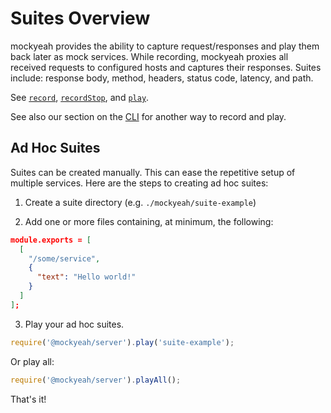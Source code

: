 # Suites Overview

mockyeah provides the ability to capture request/responses and play them back later as mock services.
While recording, mockyeah proxies all received requests to configured hosts and captures their responses.
Suites include: response body, method, headers, status code, latency, and path.

See [`record`](../API/record), [`recordStop`](../API/recordStop), and [`play`](../API/play).

See also our section on the [CLI](../CLI/CLI)
for another way to record and play.

## Ad Hoc Suites

Suites can be created manually. This can ease the repetitive setup of multiple
services. Here are the steps to creating ad hoc suites:

1. Create a suite directory (e.g. `./mockyeah/suite-example`)

2. Add one or more files containing, at minimum, the following:

```json
module.exports = [
  [
    "/some/service",
    {
      "text": "Hello world!"
    }
  ]
];
```

3. Play your ad hoc suites.

```js
require('@mockyeah/server').play('suite-example');
```

Or play all:

```js
require('@mockyeah/server').playAll();
```

That's it!
